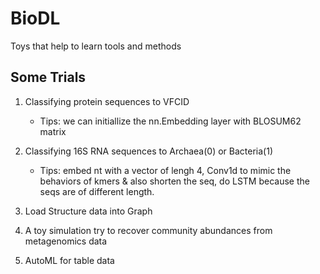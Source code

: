 # BioDL

Toys that help to learn tools and methods


## Some Trials

1. Classifying protein sequences to VFCID
    - Tips: we can initiallize the nn.Embedding layer with BLOSUM62 matrix

2. Classifying 16S RNA sequences to Archaea(0) or Bacteria(1)
    - Tips: embed nt with a vector of lengh 4, Conv1d to mimic the behaviors of kmers & also shorten the seq, do LSTM because the seqs are of different length. 

3. Load Structure data into Graph

4. A toy simulation try to recover community abundances from metagenomics data

5. AutoML for table data





